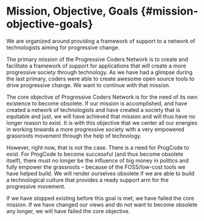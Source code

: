 # Mission, Objective, Goals {#mission-objective-goals}

We are organized around providing a framework of support to a network of technologists aiming for progressive change.

The primary mission of the Progressive Coders Network is to create and facilitate a framework of support for applications that will create a more progressive society through technology. As we have had a glimpse during the last primary, coders were able to create awesome open source tools to drive progressive change. We want to continue with that mission.

The core objective of Progressive Coders Network is for the need of its own existence to become obsolete. If our mission is accomplished, and have created a network of technologists and have created a society that is equitable and just, we will have achieved that mission and will thus have no longer reason to exist. It is with this objective that we center all our energies in working towards a more progressive society with a very empowered grassroots movement through the help of technology.

However, right now, that is not the case. There is a need for ProgCode to exist. For ProgCode to become successful (and thus become obsolete itself), there must no longer be the influence of big money in politics and fully empower the grassroots – because of the FOSS/low-cost tools we have helped build. We will render ourselves obsolete if we are able to build a technological culture that provides a ready support arm for the progressive movement.

If we have stopped existing before this goal is met, we have failed the core mission. If we have changed our views and do not want to become obsolete any longer, we will have failed the core objective.